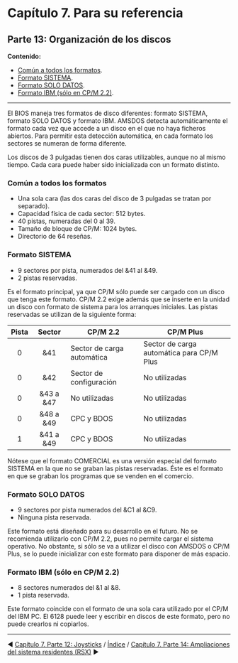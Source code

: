 # Capítulo 7. Para su referencia

## Parte 13: Organización de los discos

**Contenido:**

* [Común a todos los formatos](#común-a-todos-los-formatos).
* [Formato SISTEMA](#formato-sistema).
* [Formato SOLO DATOS](#formato-solo-datos).
* [Formato IBM (sólo en CP/M 2.2)](#formato-ibm-sólo-en-cpm-22).

***

EI BIOS maneja tres formatos de disco diferentes: formato SISTEMA, formato SOLO DATOS y formato IBM. AMSDOS detecta automáticamente el formato cada vez que accede a un disco en el que no haya ficheros abiertos. Para permitir esta detección automática, en cada formato los sectores se numeran de forma diferente.

Los discos de 3 pulgadas tienen dos caras utilizables, aunque no al mismo tiempo. Cada cara puede haber sido inicializada con un formato distinto.

### Común a todos los formatos
* Una sola cara (las dos caras del disco de 3 pulgadas se tratan por separado).
* Capacidad física de cada sector: 512 bytes.
* 40 pistas, numeradas del 0 al 39.
* Tamaño de bloque de CP/M: 1024 bytes.
* Directorio de 64 reseñas.

### Formato SISTEMA
* 9 sectores por pista, numerados del &41 al &49.
* 2 pistas reservadas.

Es el formato principal, ya que CP/M sólo puede ser cargado con un disco que tenga este formato. CP/M 2.2 exige además que se inserte en la unidad un disco con formato de sistema para los arranques iniciales. Las pistas reservadas se utilizan de la siguiente forma: 

| Pista |  Sector   | CP/M 2.2                   | CP/M Plus                                 |
| :---: | :-------: | -------------------------- | ----------------------------------------- |
|   0   |    &41    | Sector de carga automática | Sector de carga automática para CP/M Plus |
|   0   |    &42    | Sector de configuración    | No utilizadas                             |
|   0   | &43 a &47 | No utilizadas              | No utilizadas                             |
|   0   | &48 a &49 | CPC y BDOS                 | No utilizadas                             |
|   1   | &41 a &49 | CPC y BDOS                 | No utilizadas                             |

Nótese que el formato COMERCIAL es una versión especial del formato SISTEMA en la que no se graban las pistas reservadas. Éste es el formato en que se graban los programas que se venden en el comercio. 

### Formato SOLO DATOS

* 9 sectores por pista numerados del &C1 al &C9.
* Ninguna pista reservada.

Este formato está diseñado para su desarrollo en el futuro. No se recomienda utilizarlo con CP/M 2.2, pues no permite cargar el sistema operativo. No obstante, si sólo se va a utilizar el disco con AMSDOS o CP/M Plus, se lo puede inicializar con este formato para disponer de más espacio.

### Formato IBM (sólo en CP/M 2.2)

* 8 sectores numerados del &1 al &8.
* 1 pista reservada. 

Este formato coincide con el formato de una sola cara utilizado por el CP/M del IBM PC. El 6128 puede leer y escribir en discos de este formato, pero no puede crearlos ni copiarlos. 



***

&#9664; [Capítulo 7. Parte 12: Joysticks](7.12.-Joysticks)   /  [Índice](0.03.-Contenido)  /   [Capítulo 7. Parte 14: Ampliaciones del sistema residentes (RSX)](7.14.-Ampliaciones-del-sistema-residentes-RSX) &#9654;